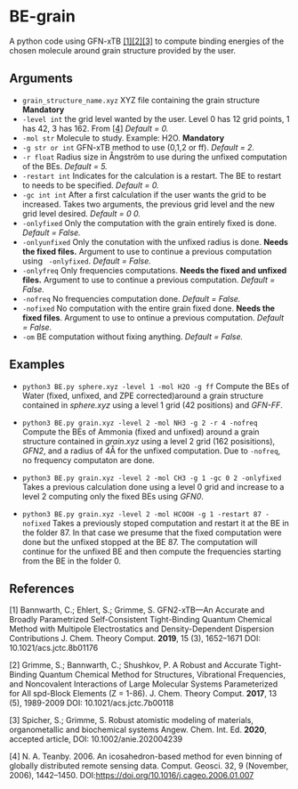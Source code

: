# BE-grain

A python code using GFN-xTB [[1][2][3]](#1) to compute binding energies of the chosen molecule around grain structure provided by the user.

## Arguments

- `grain_structure_name.xyz` XYZ file containing the grain structure **Mandatory**
- `-level int` the grid level wanted by the user. Level 0 has 12 grid points, 1 has 42, 3 has 162. From [[4]](#4) *Default = 0.*
- `-mol str` Molecule to study. Example: H2O. **Mandatory**
- `-g str or int` GFN-xTB method to use (0,1,2 or ff). *Default = 2.*
- `-r float` Radius size in Ångström to use during the unfixed computation of the BEs. *Default = 5.*
- `-restart int` Indicates for the calculation is a restart. The BE to restart to needs to be specified. *Default = 0.*
- `-gc int int` After a first calculation if the user wants the grid to be increased. Takes two arguments, the previous grid level and the new grid level desired. *Default = 0 0.*
- `-onlyfixed` Only the computation with the grain entirely fixed is done. *Default = False.*
- `-onlyunfixed` Only the conutation with the unfixed radius is done. **Needs the fixed files.** Argument to use to continue a previous computation using ` -onlyfixed`. *Default = False.*
- `-onlyfreq` Only frequencies computations. **Needs the fixed and unfixed files.** Argument to use to continue a previous computation. *Default = False.*
- `-nofreq` No frequencies computation done. *Default = False.*
- `-nofixed` No computation with the entire grain fixed done. **Needs the fixed files**. Argument to use to ontinue a previous computation. *Default = False.*
- `-om` BE computation without fixing anything. *Default = False.*

## Examples

- `python3 BE.py sphere.xyz -level 1 -mol H2O -g ff` Compute the BEs of Water (fixed, unfixed, and ZPE corrected)around a grain structure contained in *sphere.xyz* using a level 1 grid (42 positions) and *GFN-FF*.
- `python3 BE.py grain.xyz -level 2 -mol NH3 -g 2 -r 4 -nofreq` Compute the BEs of Ammonia (fixed and unfixed) around a grain structure contained in *grain.xyz* using a level 2 grid (162 posisitions), *GFN2*, and a radius of 4Å for the unfixed computation. Due to `-nofreq`, no frequency computaton are done.
- `python3 BE.py grain.xyz -level 2 -mol CH3 -g 1 -gc 0 2 -onlyfixed` Takes a previous calculation done using a level 0 grid and increase to a level 2 computing only the fixed BEs using *GFN0*. 

- `python3 BE.py grain.xyz -level 2 -mol HCOOH -g 1 -restart 87 -nofixed` Takes a previously stoped computation and restart it at the BE in the folder 87. In that case we presume that the fixed computation were done but the unfixed stopped at the BE 87. The computation will continue for the unfixed BE and then compute the frequencies starting from the BE in the folder 0. 

## References
<a id ="1">[1]</a>
Bannwarth, C.; Ehlert, S.; Grimme, S. GFN2-xTB—An Accurate and Broadly Parametrized Self-Consistent Tight-Binding Quantum Chemical Method with Multipole Electrostatics and Density-Dependent Dispersion Contributions J. Chem. Theory Comput. **2019**, 15 (3), 1652–1671 DOI: 10.1021/acs.jctc.8b01176

<a id ="2">[2]</a>
Grimme, S.; Bannwarth, C.; Shushkov, P. A Robust and Accurate Tight-Binding Quantum Chemical Method for Structures, Vibrational Frequencies, and Noncovalent Interactions of Large Molecular Systems Parameterized for All spd-Block Elements (Z = 1-86). J. Chem. Theory Comput. **2017**, 13 (5), 1989-2009 DOI: 10.1021/acs.jctc.7b00118

<a id ="3">[3]</a>
Spicher, S.; Grimme, S. Robust atomistic modeling of materials, organometallic and biochemical systems Angew. Chem. Int. Ed. **2020**, accepted article, DOI: 10.1002/anie.202004239

<a id ="4">[4]</a>
N. A. Teanby. 2006. An icosahedron-based method for even binning of globally distributed remote sensing data. Comput. Geosci. 32, 9 (November, 2006), 1442–1450. DOI:https://doi.org/10.1016/j.cageo.2006.01.007